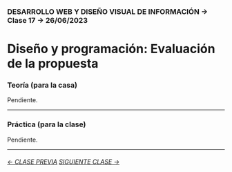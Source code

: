### DESARROLLO WEB Y DISEÑO VISUAL DE INFORMACIÓN → Clase 17 → 26/06/2023

# Diseño y programación: Evaluación de la propuesta

### Teoría (para la casa)

Pendiente.

- - - - - - - - - - - - - - 

### Práctica (para la clase)

Pendiente.

- - - - - - - 

###### [← CLASE PREVIA](https://github.com/profesorfaco/dno097-2024/tree/main/clase-16) [SIGUIENTE CLASE →](https://github.com/profesorfaco/dno097-2024/tree/main/clase-18)
